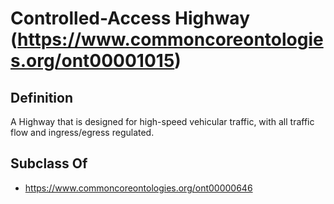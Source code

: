 # Controlled-Access Highway (https://www.commoncoreontologies.org/ont00001015)

## Definition
A Highway that is designed for high-speed vehicular traffic, with all traffic flow and ingress/egress regulated.

## Subclass Of
- https://www.commoncoreontologies.org/ont00000646

